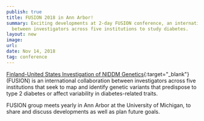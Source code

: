 ```yaml
---
publish: true
title: FUSION 2018 in Ann Arbor!
summary: Exciting developments at 2-day FUSION conference, an international collaboration
  between investigators across five institutions to study diabetes.
layout: new
image: 
url: 
date: Nov 14, 2018
tag: conference
---
```


[Finland-United States Investigation of NIDDM
Genetics](https://fusion.sph.umich.edu/){:target="_blank"} (FUSION) is an international collaboration between
investigators across five institutions that seek to map and identify genetic
variants that predispose to type 2 diabetes or affect variability in
diabetes-related traits.

FUSION group meets yearly in Ann Arbor at the University of Michigan, to share
and discuss developments as well as plan future goals.
